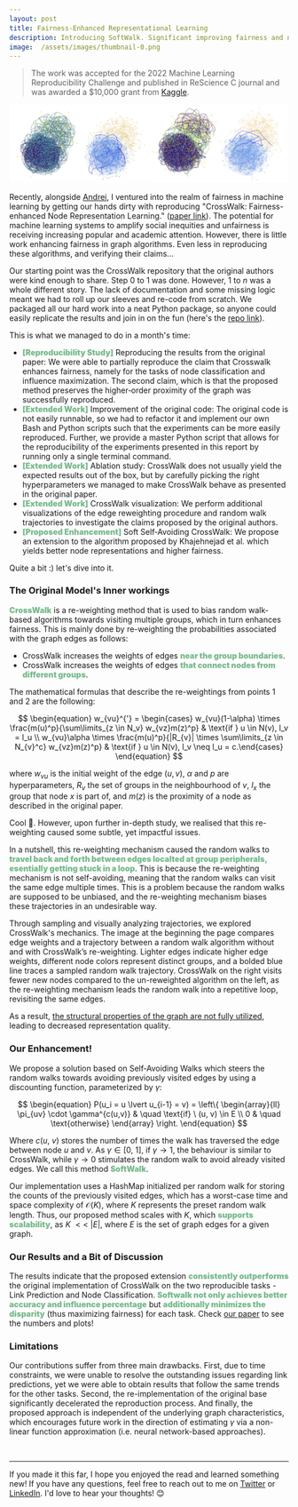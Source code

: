 ```yaml
---
layout: post
title: Fairness-Enhanced Representational Learning 
description: Introducing SoftWalk. Significant improving fairness and node representational quality.
image:  /assets/images/thumbnail-0.png
---
```



> The work was accepted for the 2022 Machine Learning Reproducibility Challenge and published in ReScience C journal and was awarded a $10,000 grant from [Kaggle](https://www.kaggle.com/code/lucapantea1/reproducibility-study-of-crosswalk).

![Header Image](/assets/images/FACT.png)


Recently, alongside [Andrei](https://github.com/Dawlau), I ventured into the realm of fairness in machine learning by getting our hands dirty with reproducing "CrossWalk: Fairness-enhanced Node Representation Learning." ([paper link](https://arxiv.org/abs/2105.02725)). The potential for machine learning systems to amplify social inequities and unfairness is receiving increasing popular and academic attention. However, there is little work enhancing fairness in graph algorithms. Even less in reproducing these algorithms, and verifying their claims...


Our starting point was the CrossWalk repository that the original authors were kind enough to share. Step $0$ to $1$ was done. However, $1$ to $n$ was a whole different story. The lack of documentation and some missing logic meant we had to roll up our sleeves and re-code from scratch. We packaged all our hard work into a neat Python package, so anyone could easily replicate the results and join in on the fun (here's the [repo link](https://github.com/Dawlau/FACT-AI)).

This is what we managed to do in a month's time:

* <span style="color: #79ba8d;font-weight:900">[Reproducibility Study]</span> Reproducing the results from the original paper: We were
able to partially reproduce the claim that Crosswalk enhances fairness, namely for
the tasks of node classification and influence maximization. The second claim,
which is that the proposed method preserves the higher‐order proximity of the
graph was successfully reproduced.
* <span style="color: #79ba8d;font-weight:900">[Extended Work]</span> Improvement of the original code: The original code is not easily runnable, so we had to refactor it and implement our own Bash and Python
scripts such that the experiments can be more easily reproduced. Further, we provide a master Python script that allows for the reproducibility of the experiments
presented in this report by running only a single terminal command.
* <span style="color: #79ba8d;font-weight:900">[Extended Work]</span> Ablation study: CrossWalk does not usually yield the expected
results out of the box, but by carefully picking the right hyperparameters we managed to make CrossWalk behave as presented in the original paper.
* <span style="color: #79ba8d;font-weight:900">[Extended Work]</span> CrossWalk visualization: We perform additional visualizations
of the edge reweighting procedure and random walk trajectories to investigate the
claims proposed by the original authors.
* <span style="color: #79ba8d;font-weight:900">[Proposed Enhancement]</span> Soft Self‐Avoiding CrossWalk: We propose an extension
to the algorithm proposed by Khajehnejad et al. which yields better node representations and higher fairness.

Quite a bit :) let's dive into it.


### The Original Model's Inner workings
<span style="color: #79ba8d;font-weight:900">CrossWalk</span> is a re-weighting method that is used to bias random walk-based algorithms towards visiting multiple groups, which in turn enhances fairness. This is mainly done by re-weighting the probabilities associated with the graph edges as follows:

* CrossWalk increases the weights of edges <span style="color: #79ba8d;font-weight:900">near the group boundaries</span>.
* CrossWalk increases the weights of edges <span style="color: #79ba8d;font-weight:900">that connect nodes from different groups</span>. 

The mathematical formulas that describe the re-weightings from points 1 and 2 are the following: 


$$
\begin{equation}
w_{vu}^{'} = \begin{cases} w_{vu}(1-\alpha) \times \frac{m(u)^p}{\sum\limits_{z \in N_v} w_{vz}m(z)^p} & \text{if } u \in N(v), l_v = l_u \\
w_{vu}\alpha \times \frac{m(u)^p}{|R_{v}| \times \sum\limits_{z \in N_{v}^c} w_{vz}m(z)^p} & \text{if } u \in N(v), l_v \neq l_u = c.\end{cases}
\end{equation}
$$

where $w_{vu}$ is the initial weight of the edge $(u,v)$, $\alpha$ and $p$ are hyperparameters, $R_{v}$ the set of groups in the neighbourhood of $v$, $l_{x}$ the group that node $x$ is part of, and $m(z)$ is the proximity of a node as described in the original paper.

Cool 🎉. However, upon further in-depth study, we realised that this re-weighting caused some subtle, yet impactful issues. 

In a nutshell, this re-weighting mechanism caused the random walks to <span style="color: #79ba8d;font-weight:900">travel back and forth between edges localted at group peripherals, esentially getting stuck in a loop</span>. This is because the re-weighting mechanism is not self-avoiding, meaning that the random walks can visit the same edge multiple times. This is a problem because the random walks are supposed to be unbiased, and the re-weighting mechanism biases these trajectories in an undesirable way.


Through sampling and visually analyzing trajectories, we explored CrossWalk's mechanics. The image at the beginning the page compares edge weights and a trajectory between a random walk algorithm without and with CrossWalk’s re-weighting. Lighter edges indicate higher edge weights, different node colors represent distinct groups, and a bolded blue line traces a sampled random walk trajectory. CrossWalk on the right visits fewer new nodes compared to the un-reweighted algorithm on the left, as the re-weighting mechanism leads the random walk into a repetitive loop, revisiting the same edges.

As a result, <u>the structural properties of the graph are not fully utilized</u>, leading to decreased representation quality.

### Our Enhancement!

We propose a solution based on Self‐Avoiding Walks  which steers the random walks towards avoiding previously visited edges by using a discounting function, parameterized by $\gamma$:

$$
\begin{equation}
P(u_i = u \lvert u_{i-1} = v) = \left\{
        \begin{array}{ll}
            \pi_{uv} \cdot \gamma^{c(u,v)}  & \quad \text{if} \ (u, v) \in E \\
            0 & \quad \text{otherwise}
        \end{array}
    \right.
\end{equation}
$$

Where $c(u, \ v)$ stores the number of times the walk has traversed the edge between node $u$ and $v$. As $\gamma \in [0, \ 1]$, if $\gamma \rightarrow 1$, the behaviour is similar to CrossWalk, while $\gamma \rightarrow 0$ stimulates the random walk to avoid already visited edges. We call this method <span style="color: #79ba8d;font-weight:900">SoftWalk</span>.

Our implementation uses a HashMap initialized per random walk for storing the counts of the previously visited edges, which has a worst-case time and space complexity of $\mathcal{O}(K)$, where $K$ represents the preset random walk length. Thus, our proposed method scales with $K$, which <span style="color: #79ba8d;font-weight:900">supports scalability</span>, as $K$ $<<$ $\lvert E\lvert$, where $E$ is the set of graph edges for a given graph.


### Our Results and a Bit of Discussion

The results indicate that the proposed extension <span style="color: #79ba8d;font-weight:900">consistently outperforms</span> the original implementation of CrossWalk on the two reproducible tasks - Link Prediction and Node Classification. <span style="color: #79ba8d;font-weight:900">Softwalk not only achieves better accuracy and influence percentage</span> but <span style="color: #79ba8d;font-weight:900">additionally minimizes the disparity</span> (thus maximizing fairness) for each task. Check [our paper](https://openreview.net/forum?id=tpk45Zll8eh) to see the numbers and plots!



### Limitations

Our contributions suffer from three main drawbacks. First, due to time constraints, we were unable to resolve the outstanding issues regarding link predictions, yet we were able to obtain results that follow the same trends for the other tasks. Second, the re-implementation of the original base significantly decelerated the reproduction process. And finally, the proposed approach is independent of the underlying graph characteristics, which encourages future work in the direction of estimating $\gamma$ via a non-linear function approximation (i.e. neural network-based approaches). 

<br>

___
If you made it this far, I hope you enjoyed the read and learned something new! If you have any questions, feel free to reach out to me on [Twitter](https://twitter.com/luca_pantea) or [LinkedIn](https://www.linkedin.com/in/luca-pantea/). I'd love to hear your thoughts! 😊
